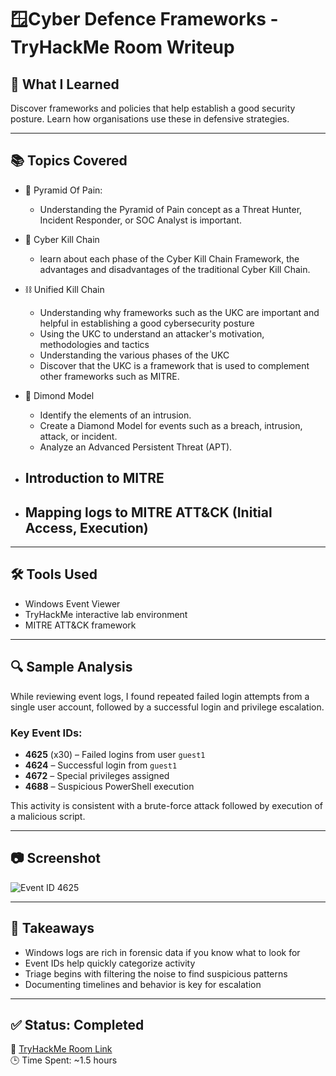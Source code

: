 # 🪟Cyber Defence Frameworks - TryHackMe Room Writeup

## 🧠 What I Learned

Discover frameworks and policies that help establish a good security posture. Learn how organisations use these in defensive strategies.

---

## 📚 Topics Covered

- 🔺 Pyramid Of Pain:
  - Understanding the Pyramid of Pain concept as a Threat Hunter, Incident Responder, or SOC Analyst is important.

- 🔗 Cyber Kill Chain
  - learn about each phase of the Cyber Kill Chain Framework, the advantages and disadvantages of the traditional Cyber Kill Chain. 
 
- ⛓️ Unified Kill Chain
  - Understanding why frameworks such as the UKC are important and helpful in establishing a good cybersecurity posture
  - Using the UKC to understand an attacker's motivation, methodologies and tactics
  - Understanding the various phases of the UKC
  - Discover that the UKC is a framework that is used to complement other frameworks such as MITRE.

- 💠 Dimond Model
  - Identify the elements of an intrusion. 
  - Create a Diamond Model for events such as a breach, intrusion, attack, or incident. 
  - Analyze an Advanced Persistent Threat (APT). 

- Introduction to MITRE
  -
    
- Mapping logs to MITRE ATT&CK (Initial Access, Execution)
  -   

---

## 🛠️ Tools Used

- Windows Event Viewer
- TryHackMe interactive lab environment
- MITRE ATT&CK framework

---

## 🔍 Sample Analysis

While reviewing event logs, I found repeated failed login attempts from a single user account, followed by a successful login and privilege escalation.

### Key Event IDs:
- **4625** (x30) – Failed logins from user `guest1`
- **4624** – Successful login from `guest1`
- **4672** – Special privileges assigned
- **4688** – Suspicious PowerShell execution

This activity is consistent with a brute-force attack followed by execution of a malicious script.

---

## 📷 Screenshot

![Event ID 4625](../images/windows-failed-logons.png)

---

## 📌 Takeaways

- Windows logs are rich in forensic data if you know what to look for
- Event IDs help quickly categorize activity
- Triage begins with filtering the noise to find suspicious patterns
- Documenting timelines and behavior is key for escalation

---

## ✅ Status: Completed

🔗 [TryHackMe Room Link](https://tryhackme.com/room/windowseventlogs)  
🕒 Time Spent: ~1.5 hours

